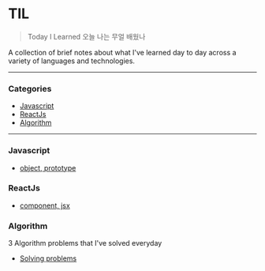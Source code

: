 # TIL

> Today I Learned 오늘 나는 무얼 배웠나

A collection of brief notes about what I've learned day to day across a
variety of languages and technologies. 

---

### Categories

* [Javascript](#javascript)
* [ReactJs](#reactjs)
* [Algorithm](#algorithm)


---

### Javascript

- [object, prototype](javascript/object_prototype.js)

### ReactJs

- [component, jsx](ReactJs/Component_JSX.md)

### Algorithm
3 Algorithm problems that I've solved everyday

- [Solving problems](Algorithm/solve.js)


